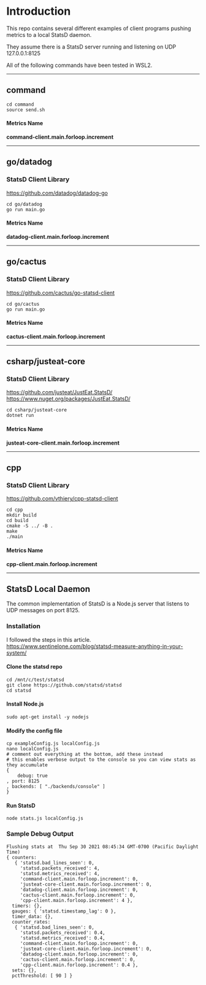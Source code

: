 # Introduction
This repo contains several different examples of client programs pushing metrics to a local StatsD daemon.

They assume there is a StatsD server running and listening on UDP 127.0.0.1:8125

All of the following commands have been tested in WSL2.

---

## command

```
cd command
source send.sh
```
#### Metrics Name
**command-client.main.forloop.increment**

---

## go/datadog

### StatsD Client Library
<https://github.com/datadog/datadog-go>

```
cd go/datadog
go run main.go
```
#### Metrics Name
**datadog-client.main.forloop.increment**

---

## go/cactus

### StatsD Client Library
<https://github.com/cactus/go-statsd-client>

```
cd go/cactus
go run main.go
```
#### Metrics Name
**cactus-client.main.forloop.increment**

---

## csharp/justeat-core

### StatsD Client Library
<https://github.com/justeat/JustEat.StatsD/>  
<https://www.nuget.org/packages/JustEat.StatsD/>

```
cd csharp/justeat-core
dotnet run
```
#### Metrics Name
**justeat-core-client.main.forloop.increment**

---

## cpp
### StatsD Client Library
<https://github.com/vthiery/cpp-statsd-client>  

```
cd cpp
mkdir build
cd build
cmake -S ../ -B .
make
./main
```

#### Metrics Name
**cpp-client.main.forloop.increment**

---

## StatsD Local Daemon
The common implementation of StatsD is a Node.js server that listens to UDP messages on port 8125.

### Installation
I followed the steps in this article.
<https://www.sentinelone.com/blog/statsd-measure-anything-in-your-system/>

#### Clone the statsd repo
```
cd /mnt/c/test/statsd
git clone https://github.com/statsd/statsd
cd statsd
```

#### Install Node.js
```
sudo apt-get install -y nodejs
```

#### Modify the config file
```
cp exampleConfig.js localConfig.js
nano localConfig.js
# comment out everything at the bottom, add these instead
# this enables verbose output to the console so you can view stats as they accumulate
{
    debug: true
, port: 8125
, backends: [ "./backends/console" ]
}
```
#### Run StatsD
```
node stats.js localConfig.js
```

### Sample Debug Output
```
Flushing stats at  Thu Sep 30 2021 08:45:34 GMT-0700 (Pacific Daylight Time)
{ counters:
   { 'statsd.bad_lines_seen': 0,
     'statsd.packets_received': 4,
     'statsd.metrics_received': 4,
     'command-client.main.forloop.increment': 0,
     'justeat-core-client.main.forloop.increment': 0,
     'datadog-client.main.forloop.increment': 0,
     'cactus-client.main.forloop.increment': 0,
     'cpp-client.main.forloop.increment': 4 },
  timers: {},
  gauges: { 'statsd.timestamp_lag': 0 },
  timer_data: {},
  counter_rates:
   { 'statsd.bad_lines_seen': 0,
     'statsd.packets_received': 0.4,
     'statsd.metrics_received': 0.4,
     'command-client.main.forloop.increment': 0,
     'justeat-core-client.main.forloop.increment': 0,
     'datadog-client.main.forloop.increment': 0,
     'cactus-client.main.forloop.increment': 0,
     'cpp-client.main.forloop.increment': 0.4 },
  sets: {},
  pctThreshold: [ 90 ] }
  ```
